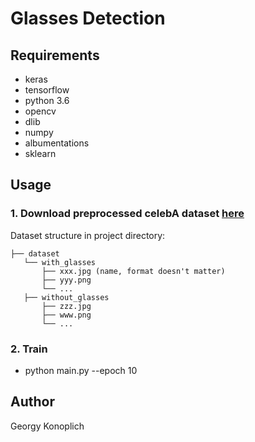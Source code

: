 # Glasses Detection

## Requirements
* keras
* tensorflow
* python 3.6
* opencv 
* dlib 
* numpy
* albumentations
* sklearn

## Usage
### 1. Download preprocessed celebA dataset [here](https://drive.google.com/file/d/1L2YWBet5gBGCcRf0GUPiTtNNt8nczXgE/view?usp=sharing)
Dataset structure in project directory:
```
├── dataset
   └── with_glasses
       ├── xxx.jpg (name, format doesn't matter)
       ├── yyy.png
       └── ...
   ├── without_glasses
       ├── zzz.jpg
       ├── www.png
       └── ...
```

### 2. Train
* python main.py --epoch 10

## Author
Georgy Konoplich
